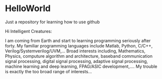 # HelloWorld
Just a repository for learning how to use github

Hi Intelligent Creatures:

I am coming from Earth and start to learning programming seriously after forty. My familiar programming languages include Matlab, Python, C/C++, Verilog/Systemverilog/UVM,... Broad interests including, Mathematics, Physics, computure algorithm and architecture, baseband communication signal processing, digital signal processing, adaptive signal processing, machine learning and deep learning, FPAG/ASIC development,.... My trouble is exactly the too broad range of interests...

